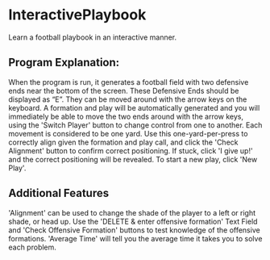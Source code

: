 # InteractivePlaybook
Learn a football playbook in an interactive manner.

## Program Explanation:
When the program is run, it generates a football field with two defensive ends near the bottom of the screen. These Defensive Ends should be displayed as “E”. They can be moved around with the arrow keys on the keyboard. A formation and play will be automatically generated and you will immediately be able to move the two ends around with the arrow keys, using the 'Switch Player' button to change control from one to another. Each movement is considered to be one yard. Use this one-yard-per-press to correctly align given the formation and play call, and click the 'Check Alignment' button to confirm correct positioning. If stuck, click 'I give up!' and the correct positioning will be revealed. To start a new play, click 'New Play'.

## Additional Features
'Alignment' can be used to change the shade of the player to a left or right shade, or head up.
Use the 'DELETE & enter offensive formation' Text Field and 'Check Offensive Formation' buttons to test knowledge of the offensive formations.
'Average Time' will tell you the average time it takes you to solve each problem.

